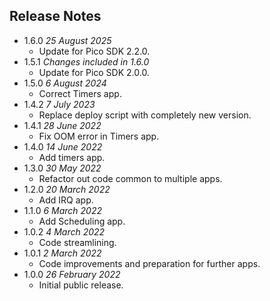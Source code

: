 ## Release Notes ##

* 1.6.0 *25 August 2025*
    * Update for Pico SDK 2.2.0.
* 1.5.1 *Changes included in 1.6.0*
    * Update for Pico SDK 2.0.0.
* 1.5.0 *6 August 2024*
    * Correct Timers app.
* 1.4.2 *7 July 2023*
    * Replace deploy script with completely new version.
* 1.4.1 *28 June 2022*
    * Fix OOM error in Timers app.
* 1.4.0 *14 June 2022*
    * Add timers app.
* 1.3.0 *30 May 2022*
    * Refactor out code common to multiple apps.
* 1.2.0 *20 March 2022*
    * Add IRQ app.
* 1.1.0 *6 March 2022*
    * Add Scheduling app.
* 1.0.2 *4 March 2022*
    * Code streamlining.
* 1.0.1 *2 March 2022*
    * Code improvements and preparation for further apps.
* 1.0.0 *26 February 2022*
    * Initial public release.
